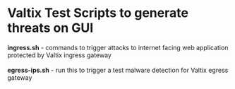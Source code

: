 # Valtix Test Scripts to generate threats on GUI

<b>ingress.sh</b> - commands to trigger attacks to internet facing web application protected by Valtix ingress gateway<br><br>
<b>egress-ips.sh</b> - run this to trigger a test malware detection for Valtix egress gateway<br><br>
